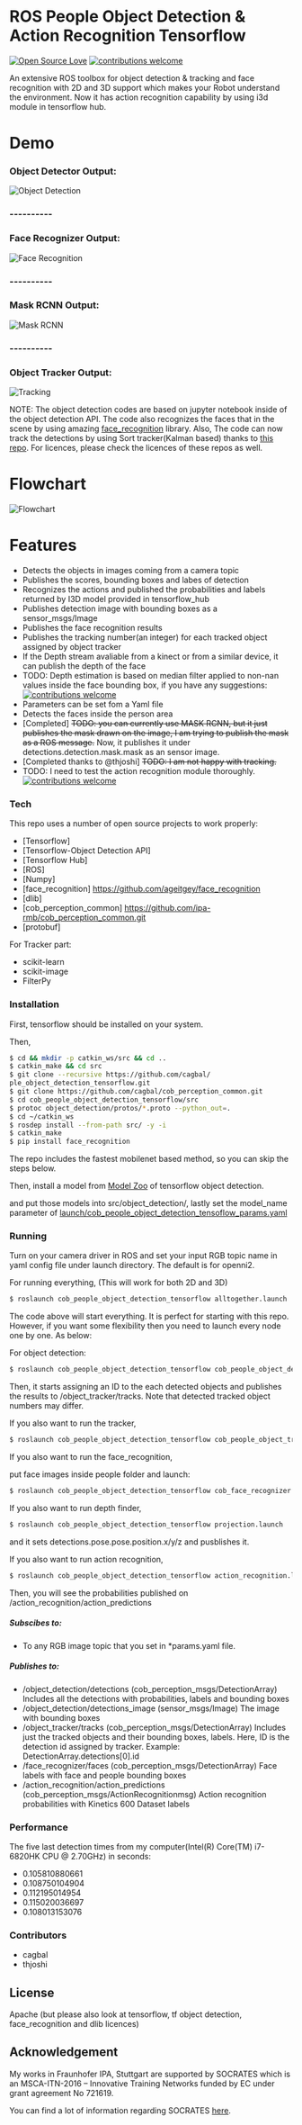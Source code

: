 # ROS People Object Detection & Action Recognition Tensorflow

[![Open Source Love](https://badges.frapsoft.com/os/v2/open-source.svg?v=103)](https://github.com/cagbal/ros_people_object_detection_tensorflow) [![contributions welcome](https://img.shields.io/badge/contributions-welcome-brightgreen.svg?style=flat)](https://github.com/cagbal/ros_people_object_detection_tensorflow)

An extensive ROS toolbox for object detection & tracking and face recognition with 2D and 3D support which makes your Robot understand the environment. Now it has action recognition capability by using i3d module in tensorflow hub.

# Demo

### Object Detector Output:
![Object Detection](https://github.com/cagbal/ros_people_object_detection_tensorflow/blob/master/images/objects.gif?raw=true)
### ----------
### Face Recognizer Output:
![Face Recognition](https://github.com/cagbal/ros_people_object_detection_tensorflow/blob/master/images/people.gif?raw=true)
### ----------
### Mask RCNN Output:
![Mask RCNN](https://github.com/cagbal/ros_people_object_detection_tensorflow/blob/master/images/mask_rcnn_masked.png?raw=true&s=1)
### ----------
### Object Tracker Output:
![Tracking](https://github.com/cagbal/ros_people_object_detection_tensorflow/blob/master/images/tracking.png?raw=true&s=1)


NOTE: The object detection codes are based on jupyter notebook inside of the object detection API. The code also recognizes the faces that in the scene by using amazing [face_recognition](https://github.com/ageitgey/face_recognition) library. Also, The code can now track the detections by using Sort tracker(Kalman based) thanks to [this repo](https://github.com/ZidanMusk/experimenting-with-sort). For licences, please check the licences of these repos as well.

# Flowchart
![Flowchart](https://github.com/cagbal/ros_people_object_detection_tensorflow/blob/master/images/people_object_detection_diagram.png?raw=true)

# Features

  - Detects the objects in images coming from a camera topic  
  - Publishes the scores, bounding boxes and labes of detection
  - Recognizes the actions and published the probabilities and labels returned by I3D model provided in tensorflow_hub
  - Publishes detection image with bounding boxes as a sensor_msgs/Image
  - Publishes the face recognition results
  - Publishes the tracking number(an integer) for each tracked object assigned by object tracker
  - If the Depth stream avaliable from a kinect or from a similar device, it can publish the depth of the face
  - TODO: Depth estimation is based on median filter applied to non-nan values inside the face bounding box, if you have any suggestions: [![contributions welcome](https://img.shields.io/badge/contributions-welcome-brightgreen.svg?style=flat)](https://github.com/cagbal/ros_people_object_detection_tensorflow)
  - Parameters can be set fom a Yaml file
  - Detects the faces inside the person area
  - [Completed] ~~TODO: you can currently use MASK RCNN, but it just publishes the mask drawn on the image, I am trying to publish the mask as a ROS message.~~ Now, it publishes it under detections.detection.mask.mask as an sensor image.
  - [Completed thanks to @thjoshi] ~~TODO: I am not happy with tracking.~~
  - TODO: I need to test the action recognition  module thoroughly. [![contributions welcome](https://img.shields.io/badge/contributions-welcome-brightgreen.svg?style=flat)](https://github.com/cagbal/ros_people_object_detection_tensorflow)

### Tech

This repo uses a number of open source projects to work properly:

* [Tensorflow]
* [Tensorflow-Object Detection API]
* [Tensorflow Hub]
* [ROS]
* [Numpy]
* [face_recognition] https://github.com/ageitgey/face_recognition
* [dlib]
* [cob_perception_common] https://github.com/ipa-rmb/cob_perception_common.git
* [protobuf]

For Tracker part:
* scikit-learn
* scikit-image
* FilterPy

### Installation

First, tensorflow should be installed on your system.

Then,
```sh
$ cd && mkdir -p catkin_ws/src && cd ..
$ catkin_make && cd src
$ git clone --recursive https://github.com/cagbal/
ple_object_detection_tensorflow.git
$ git clone https://github.com/cagbal/cob_perception_common.git
$ cd cob_people_object_detection_tensorflow/src
$ protoc object_detection/protos/*.proto --python_out=.
$ cd ~/catkin_ws
$ rosdep install --from-path src/ -y -i
$ catkin_make
$ pip install face_recognition
```

The repo includes the fastest mobilenet based method, so you can skip the steps below.

Then, install a model from [Model Zoo](https://github.com/tensorflow/models/blob/master/research/object_detection/g3doc/detection_model_zoo.md)  of tensorflow object detection.

and put those models into src/object_detection/, lastly set the model_name parameter of [launch/cob_people_object_detection_tensoflow_params.yaml](https://github.com/cagbal/ros_people_object_detection_tensorflow/blob/master/launch/cob_people_object_detection_tensorflow_params.yaml)

### Running

Turn on your camera driver in ROS and set your input RGB topic name in yaml config file under launch directory. The default is for openni2.

For running everything, (This will work for both 2D and 3D)

```sh
$ roslaunch cob_people_object_detection_tensorflow alltogether.launch
```

The code above will start everything. It is perfect for starting with this repo. However, if you want some flexibility then you need to launch every node one by one. As below:

For object detection:

```sh
$ roslaunch cob_people_object_detection_tensorflow cob_people_object_detection_tensorflow.launch
```

Then, it starts assigning an ID to the each detected objects and publishes the results to /object_tracker/tracks. Note that detected tracked object numbers may differ.

If you also want to run the tracker,

```sh
$ roslaunch cob_people_object_detection_tensorflow cob_people_object_tracker.launch
```

If you also want to run the face_recognition,

put face images inside people folder and launch:

```sh
$ roslaunch cob_people_object_detection_tensorflow cob_face_recognizer.launch
```

If you also want to run depth finder,

```sh
$ roslaunch cob_people_object_detection_tensorflow projection.launch
```

and it sets detections.pose.pose.position.x/y/z and pusblishes it.

If you also want to run action recognition,

```sh
$ roslaunch cob_people_object_detection_tensorflow action_recognition.launch
```

Then, you will see the probabilities published on /action_recognition/action_predictions

##### Subscibes to:
- To any RGB image topic that you set in *params.yaml file.

##### Publishes to:
- /object_detection/detections (cob_perception_msgs/DetectionArray) Includes all the detections with probabilities, labels and bounding boxes
- /object_detection/detections_image (sensor_msgs/Image) The image with bounding boxes
- /object_tracker/tracks (cob_perception_msgs/DetectionArray) Includes just the tracked objects and their bounding boxes, labels. Here, ID is the detection id assigned by tracker. Example: DetectionArray.detections[0].id
- /face_recognizer/faces (cob_perception_msgs/DetectionArray) Face labels with face and people bounding boxes
- /action_recognition/action_predictions (cob_perception_msgs/ActionRecognitionmsg) Action recognition probabilities with Kinetics 600 Dataset labels

### Performance
The five last detection times from my computer(Intel(R) Core(TM) i7-6820HK CPU @ 2.70GHz) in seconds:
- 0.105810880661
- 0.108750104904
- 0.112195014954
- 0.115020036697
- 0.108013153076

### Contributors
- cagbal
- thjoshi

License
----

Apache (but please also look at tensorflow, tf object detection, face_recognition and dlib licences)


Acknowledgement
---
My works in Fraunhofer IPA, Stuttgart are supported by SOCRATES which is an MSCA-ITN-2016 – Innovative Training Networks funded by EC under grant
agreement No 721619.

You can find a lot of information regarding SOCRATES [here](http://www.socrates-project.eu/).
